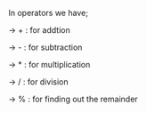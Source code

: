 In operators we have;

→ + : for addtion

→ - : for subtraction

→ * : for multiplication

→ / : for division

→ % : for finding out the remainder
